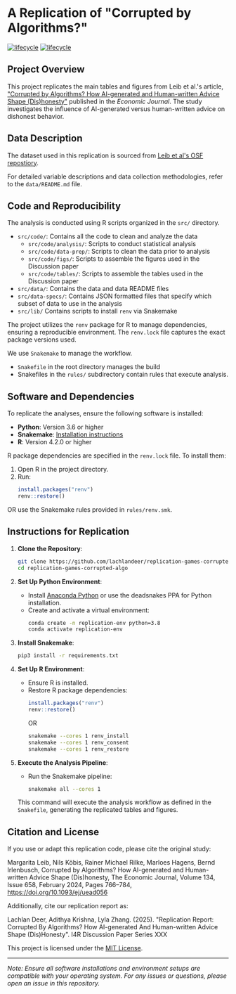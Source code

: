 # A Replication of "Corrupted by Algorithms?"

[![lifecycle](https://img.shields.io/badge/lifecycle-stable-green.svg)](https://www.tidyverse.org/lifecycle/#maturing)
[![lifecycle](https://img.shields.io/badge/version-0.1.0-red.svg)]()

## Project Overview

This project replicates the main tables and figures from Leib et al.'s article, ["Corrupted by Algorithms? How AI-generated and Human-written Advice Shape (Dis)honesty"](https://academic.oup.com/ej/article/134/658/766/7269206) published in the *Economic Journal*. The study investigates the influence of AI-generated versus human-written advice on dishonest behavior.

## Data Description

The dataset used in this replication is sourced from [Leib et al's OSF repostiory](https://osf.io/g3sw2/).

For detailed variable descriptions and data collection methodologies, refer to the `data/README.md` file.

## Code and Reproducibility

The analysis is conducted using R scripts organized in the `src/` directory. 

- `src/code/`: Contains all the code to clean and analyze the data
  - `src/code/analysis/`: Scripts to conduct statistical analysis
  - `src/code/data-prep/`: Scripts to clean the data prior to analysis
  - `src/code/figs/`: Scripts to assemble the figures used in the Discussion paper
  - `src/code/tables/`: Scripts to assemble the tables used in the Discussion paper
- `src/data/`: Contains the data and data README files
- `src/data-specs/`: Contains JSON formatted files that specify which subset of data to use in the analysis
- `src/lib/` Contains scripts to install `renv` via Snakemake

The project utilizes the `renv` package for R to manage dependencies, ensuring a reproducible environment. The `renv.lock` file captures the exact package versions used.

We use `Snakemake` to manage the workflow.

- `Snakefile` in the root directory manages the build
- Snakefiles in the `rules/` subdirectory contain rules that execute analysis.

## Software and Dependencies

To replicate the analyses, ensure the following software is installed:

- **Python**: Version 3.6 or higher
- **Snakemake**: [Installation instructions](https://snakemake.readthedocs.io/en/stable/getting_started/installation.html)
- **R**: Version 4.2.0 or higher

R package dependencies are specified in the `renv.lock` file. To install them:

1. Open R in the project directory.
2. Run:
   ```r
   install.packages("renv")
   renv::restore()
   ```

OR use the Snakemake rules provided in `rules/renv.smk`.

## Instructions for Replication

1. **Clone the Repository**:
   ```bash
   git clone https://github.com/lachlandeer/replication-games-corrupted-algo.git
   cd replication-games-corrupted-algo
   ```

2. **Set Up Python Environment**:
   - Install [Anaconda Python](https://www.anaconda.com/products/individual) or use the deadsnakes PPA for Python installation.
   - Create and activate a virtual environment:
     ```bash
     conda create -n replication-env python=3.8
     conda activate replication-env
     ```

3. **Install Snakemake**:
   ```bash
   pip3 install -r requirements.txt
   ```

4. **Set Up R Environment**:
   - Ensure R is installed.
   - Restore R package dependencies:
     ```r
     install.packages("renv")
     renv::restore()
     ```
     OR
     ```bash
     snakemake --cores 1 renv_install
     snakemake --cores 1 renv_consent
     snakemake --cores 1 renv_restore
     ```

5. **Execute the Analysis Pipeline**:
   - Run the Snakemake pipeline:
     ```bash
     snakemake all --cores 1
     ```

   This command will execute the analysis workflow as defined in the `Snakefile`, generating the replicated tables and figures.

## Citation and License

If you use or adapt this replication code, please cite the original study:

Margarita Leib, Nils Köbis, Rainer Michael Rilke, Marloes Hagens, Bernd Irlenbusch, Corrupted by Algorithms? How AI-generated and Human-written Advice Shape (Dis)honesty, The Economic Journal, Volume 134, Issue 658, February 2024, Pages 766–784, https://doi.org/10.1093/ej/uead056

Additionally, cite our replication report as:

Lachlan Deer, Adithya  Krishna, Lyla Zhang. (2025). "Replication Report:  Corrupted By Algorithms? How AI-generated And Human-written Advice Shape (Dis)Honesty". I4R Discussion Paper Series XXX

This project is licensed under the [MIT License](LICENSE).

---

*Note: Ensure all software installations and environment setups are compatible with your operating system. For any issues or questions, please open an issue in this repository.*
